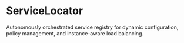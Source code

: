 # ServiceLocator
Autonomously orchestrated service registry for dynamic configuration, policy management, and instance-aware load balancing.
